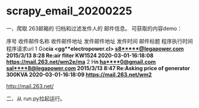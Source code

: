 # scrapy_email_20200225
一、爬取 263邮箱的  归档和过滤发件人的 邮件信息。
可获取的内容demo：

序号	收件邮件名称	收件邮件地址	发件邮件地址	发件时间	邮件标题	程序执行时间	程序请求url
1	Go****cia  	<gg**electropower.cl>	<s8*****@legapower.com>	2015/3/13 8:28	Re:air fliter KW1524	2020-03-01-16:18:08	https://mail.263.net/wm2e/ma****
2	H****n  	<ha****0@gmail.com>	<sal****8@legapower.com>	2015/3/13 8:47	Re:Asking price of generator 300KVA	2020-03-01-16:18:09	https://mail.263.net/wm2****

http://mail.263.net/ 


二、从 run.py拉起运行。